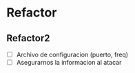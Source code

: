 # Refactor

## Refactor2

- [ ] Archivo de configuracion (puerto, freq)
- [ ] Asegurarnos la informacion al atacar
